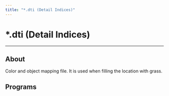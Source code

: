 ```yaml
---
title: "*.dti (Detail Indices)"
---
```


# *.dti (Detail Indices)

___

## About

Color and object mapping file. It is used when filling the location with grass.

## Programs

<UniversalCard
  title="SDK Level Editor"
  content="Level Editor is used to create locations."
  link="../../../modding-tools/sdk/level-editor"
  internal={true}
/>
